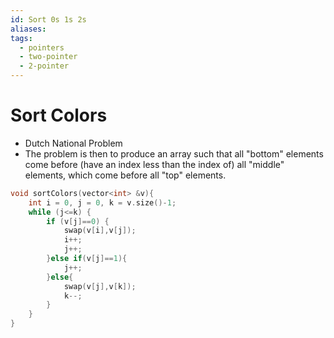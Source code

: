 ```yaml
---
id: Sort 0s 1s 2s
aliases: 
tags:
  - pointers
  - two-pointer
  - 2-pointer
---
```


# Sort Colors
- Dutch National Problem
- The problem is then to produce an array such that all "bottom" elements 
    come before (have an index less than the index of) all 
    "middle" elements, which come before all "top" elements. 

```c++
void sortColors(vector<int> &v){
    int i = 0, j = 0, k = v.size()-1;
    while (j<=k) {
        if (v[j]==0) {
            swap(v[i],v[j]);
            i++;
            j++;
        }else if(v[j]==1){
            j++;
        }else{
            swap(v[j],v[k]);
            k--;
        }
    }
}
```

